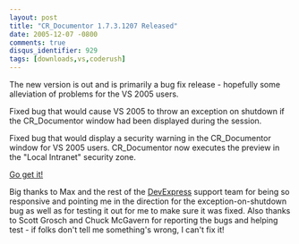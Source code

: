 ```yaml
---
layout: post
title: "CR_Documentor 1.7.3.1207 Released"
date: 2005-12-07 -0800
comments: true
disqus_identifier: 929
tags: [downloads,vs,coderush]
---
```

The new version is out and is primarily a bug fix release - hopefully
some alleviation of problems for the VS 2005 users.

Fixed bug that would cause VS 2005 to throw an exception on shutdown if
the CR_Documentor window had been displayed during the session.

Fixed bug that would display a security warning in the CR_Documentor
window for VS 2005 users. CR_Documentor now executes the preview in the
"Local Intranet" security zone.

 [Go get
it!](/archive/2004/11/15/cr_documentor-the-documentor-plug-in-for-dxcore.aspx)

 Big thanks to Max and the rest of the
[DevExpress](http://www.devexpress.com) support team for being so
responsive and pointing me in the direction for the
exception-on-shutdown bug as well as for testing it out for me to make
sure it was fixed. Also thanks to Scott Grosch and Chuck McGavern for
reporting the bugs and helping test - if folks don't tell me something's
wrong, I can't fix it!
